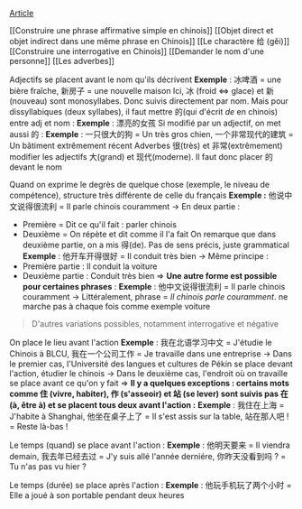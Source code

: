 [Article](https://faguoren.fr/structure-phrase-chinois/) 

[[Construire une phrase affirmative simple en chinois]]
[[Objet direct et objet indirect dans une même phrase en Chinois]]
[[Le charactère 给 (gěi)]]
[[Construire une interrogative en Chinois]]
[[Demander le nom d'une personne]]
[[Les adverbes]]

Adjectifs se placent avant le nom qu'ils décrivent
**Exemple** : 冰啤酒 = une bière fraîche, 新房子 = une nouvelle maison
Ici, 冰 (froid ⇔ glace) et 新(nouveau) sont monosyllabes. Donc suivis directement par nom. Mais pour dissyllabiques (deux syllabes), il faut mettre 的(qui d'écrit *de* en chinois) entre adj et nom :
**Exemple** : 漂亮的女孩
Si modifié par un adjectif, on met aussi 的 :
**Exemple** : 一只很大的狗 = Un très gros chien,
一个非常现代的建筑  = Un bâtiment extrêmement récent
Adverbes 很(très) et 非常(extrêmement) modifier les adjectifs 大(grand) et 现代(moderne). Il faut donc placer 的 devant le nom

Quand on exprime le degrès de quelque chose (exemple, le niveau de compétence), structure très différente de celle du français
**Exemple :** 他说中文说得很流利 = Il parle chinois couramment
→ En deux partie :
- Première = Dit ce qu'il fait : parler chinois
- Deuxième = On répète et dit comme il l'a fait
On remarque que dans deuxième partie, on a mis 得(de). Pas de sens précis, juste grammatical
**Exemple** : 他开车开得很好 = Il conduit très bien
→ Même principe : 
- Première partie : Il conduit la voiture
- Deuxième partie : Conduit très bien
⇒ **Une autre forme est possible pour certaines phrases** :
**Exemple** : 他中文说得很流利 = Il parle chinois couramment
→ Littéralement, phrase = *Il chinois parle couramment*. ne marche pas à chaque fois comme exemple voiture
> D'autres variations possibles, notamment interrogative et négative

On place le lieu avant l'action
**Exemple** : 我在北语学习中文 = J'étudie le Chinois à BLCU,
我在一个公司工作 = Je travaille dans une entreprise
→ Dans le premier cas, l'Université des langues et cultures de Pékin se place devant l'action, étudier le chinois
→ Dans le deuxième cas, l'endroit où on travaille se place avant ce qu'on y fait
⇒ **Il y a quelques exceptions : certains mots comme 住 (vivre, habiter), 作 (s'asseoir) et 站 (se lever) sont suivis pas 在 (à, être à) et se placent tous deux avant l'action :**
**Exemple** : 我住在上海 = J'habite à Shanghai,
他坐在桌子上了 = Il s'est assis sur la table,
站在那人吧 ! = Reste là-bas !

Le temps (quand) se place avant l'action :
**Exemple** : 他明天要来 = Il viendra demain,
我去年已经去过 = J'y suis allé l'année derniére,
你昨天没看到吗 ? = Tu n'as pas vu hier ?

Le temps (durée) se place après l'action :
**Exemple** : 他玩手机玩了两个小时 = Elle a joué à son portable pendant deux heures




